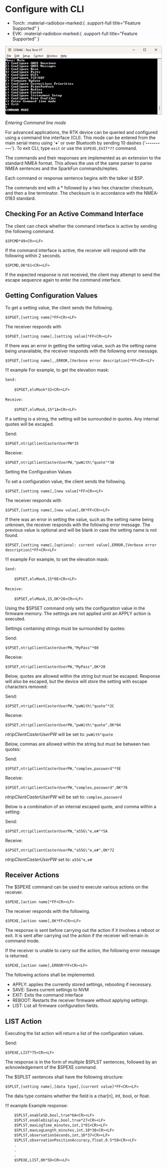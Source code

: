 # Configure with CLI

<!--
Compatibility Icons
====================================================================================

:material-radiobox-marked:{ .support-full title="Feature Supported" }
:material-radiobox-indeterminate-variant:{ .support-partial title="Feature Partially Supported" }
:material-radiobox-blank:{ .support-none title="Feature Not Supported" }
-->

<div class="grid cards fill" markdown>

- Torch: :material-radiobox-marked:{ .support-full title="Feature Supported" }
- EVK: :material-radiobox-marked:{ .support-full title="Feature Supported" }

</div>

![Entering Command line mode](<img/Terminal/SparkFun RTK Everywhere - Command Line Interface.png>)

*Entering Command line mode*

For advanced applications, the RTK device can be queried and configured using a command line interface (CLI). This mode can be entered from the main serial menu using '**+**' or over Bluetooth by sending 10 dashes ('**----------**'). To exit CLI, type `exit` or use the `$SPEXE,EXIT*77` command.

The commands and their responses are implemented as an extension to the standard NMEA format. This allows the use of the same parser to parse NMEA sentences and the SparkFun commands/replies.

Each command or response sentence begins with the talker id $SP.

The commands end with a * followed by a two hex character checksum, and then a <CR><LF> line terminator. The checksum is in accordance with the NMEA-0183 standard.

## Checking For an Active Command Interface

The client can check whether the command interface is active by sending the following command.

	$SPCMD*49<CR><LF>

If the command interface is active, the receiver will respond with the following within 2 seconds.

	$SPCMD,OK*61<CR><LF>

If the expected response is not received, the client may attempt to send the escape sequence again to enter the command interface.

## Getting Configuration Values

To get a setting value, the client sends the following.

	$SPGET,[setting name]*FF<CR><LF>

The receiver responds with

	$SPGET,[setting name],[setting value]*FF<CR><LF>

If there was an error in getting the setting value, such as the setting name being unavailable, the receiver responds with the following error message.

	$SPGET,[setting name],,ERROR,[Verbose error description]*FF<CR><LF>

!!! example
	For example, to get the elevation mask:

	Send:

		$SPGET,elvMask*32<CR><LF>

	Receive:

		$SPGET,elvMask,15*1A<CR><LF>

If a setting is a string, the setting will be surrounded in quotes. Any internal quotes will be escaped.

Send:

	$SPGET,ntripClientCasterUserPW*35

Receive:

	$SPGET,ntripClientCasterUserPW,"pwWith\"quote"*38

Setting the Configuration Values

To set a configuration value, the client sends the following.

	$SPSET,[setting name],[new value]*FF<CR><LF>

The receiver responds with

	$SPSET,[setting name],[new value],OK*FF<CR><LF>

If there was an error in setting the value, such as the setting name being unknown, the receiver responds with the following error message. The previous value is optional and will be blank in case the setting name is not found.

	$SPSET,[setting name],[optional: current value],ERROR,[Verbose error description]*FF<CR><LF>

!!! example
	For example, to set the elevation mask:

	Send:

		$SPSET,elvMask,15*0E<CR><LF>

	Receive:

		$SPSET,elvMask,15,OK*26<CR><LF>

Using the $SPSET command only sets the configuration value in the firmware memory. The settings are not applied until an APPLY action is executed.

Settings containing strings must be surrounded by quotes:

Send:

	$SPSET,ntripClientCasterUserPW,"MyPass"*08

Receive:

	$SPSET,ntripClientCasterUserPW,"MyPass",OK*20

Below, quotes are allowed within the string but must be escaped. Response will also be escaped, but the device will store the setting with escape characters removed:

Send:

	$SPSET,ntripClientCasterUserPW,"pwWith\"quote"*2C

Receive:

	$SPSET,ntripClientCasterUserPW,"pwWith\"quote",OK*04

*ntripClientCasterUserPW* will be set to: `pwWith"quote`

Below, commas are allowed within the string but must be between two quotes:

Send:

	$SPSET,ntripClientCasterUserPW,"complex,password"*5E

Receive:

	$SPSET,ntripClientCasterUserPW,"complex,password",OK*76

*ntripClientCasterUserPW* will be set to: `complex,password`

Below is a combination of an internal escaped quote, and comma within a setting:

Send:

	$SPSET,ntripClientCasterUserPW,"a55G\"e,e#"*5A

Receive:

	$SPSET,ntripClientCasterUserPW,"a55G\"e,e#",OK*72

*ntripClientCasterUserPW* set to: `a55G"e,e#`

## Receiver Actions

The $SPEXE command can be used to execute various actions on the receiver.

	$SPEXE,[action name]*FF<CR><LF>

The receiver responds with the following.

	$SPEXE,[action name],OK*FF<CR><LF>

The response is sent before carrying out the action if it involves a reboot or exit. It is sent after carrying out the action if the receiver will remain in command mode.

If the receiver is unable to carry out the action, the following error message is returned.

	$SPEXE,[action name],ERROR*FF<CR><LF>

The following actions shall be implemented.

* APPLY: applies the currently stored settings, rebooting if necessary.
* SAVE: Saves current settings to NVM
* EXIT: Exits the command interface
* REBOOT: Restarts the receiver firmware without applying settings.
* LIST: List all firmware configuration fields.

## LIST Action

Executing the list action will return a list of the configuration values.

Send:

	$SPEXE,LIST*75<CR><LF>

The response is in the form of multiple $SPLST sentences, followed by an acknowledgement of the $SPEXE command.

The $SPLST sentences shall have the following structure:

	$SPLST,[setting name],[data type],[current value]*FF<CR><LF>

The data type contains whether the field is a char[n], int, bool, or float.

!!! example
	Example response:

		$SPLST,enableSD,bool,true*6A<CR><LF>
		$SPLST,enableDisplay,bool,true*27<CR><LF>
		$SPLST,maxLogTime_minutes,int,1*01<CR><LF>
		$SPLST,maxLogLength_minutes,int,10*38<CR><LF>
		$SPLST,observationSeconds,int,10*37<CR><LF>
		$SPLST,observationPositionAccuracy,float,0.5*59<CR><LF>
		.
		.
		.
		$SPEXE,LIST,OK*5D<CR><LF>
